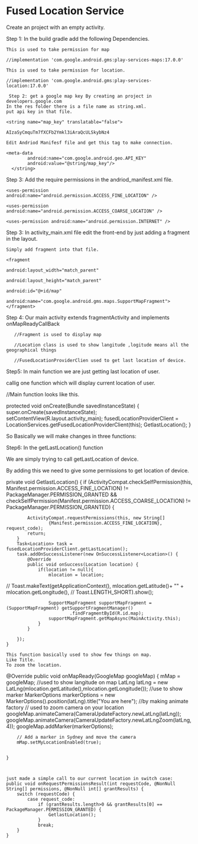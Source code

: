 # Fused Location Service
Create an project with an empty activity.

Step 1: In the build gradle add the following Dependencies.

    This is used to take permission for map
    
    //implementation 'com.google.android.gms:play-services-maps:17.0.0'
    
    This is used to take permission for location.
    
    //implementation 'com.google.android.gms:play-services-location:17.0.0'
     
     Step 2: get a google map key By creating an project in developers.google.com
    In the res folder there is a file name as string.xml.
    put api key in that file.
    
    <string name="map_key" translatable="false">
    
    AIzaSyCmquTm7fXCFb2Ymkl3iAraQcULSkybNz4

    Edit Andriod Manifesf file and get this tag to make connection.
    
    <meta-data
            android:name="com.google.android.geo.API_KEY"
            android:value="@string/map_key"/>
      </string> 
    

Step 3: Add the require permissions in the andriod_manifest.xml file.

    <uses-permission android:name="android.permission.ACCESS_FINE_LOCATION" />
    
    <uses-permission android:name="android.permission.ACCESS_COARSE_LOCATION" />
    
    <uses-permission android:name="android.permission.INTERNET" />
    
Step 3: In activity_main.xml file edit the front-end by just adding a fragment in the layout.

    Simply add fragment into that file.
    
    <fragment
    
    android:layout_width="match_parent"
    
    android:layout_height="match_parent"
    
    android:id="@+id/map"
    
    android:name="com.google.android.gms.maps.SupportMapFragment"></fragment>
       
      
 Step 4: Our main activity extends fragmentActivity and implements onMapReadyCallBack
       
       //Fragment is used to display map
       
       //Location class is used to show langitude ,logitude means all the geographical things
       
       //FusedLocationProviderClien used to get last location of device.
       
       
Step5: In main function we are just getting last location of user.

callig one function which will display current location of user.
       

//Main function looks like this.


protected void onCreate(Bundle savedInstanceState) {
        super.onCreate(savedInstanceState);
        setContentView(R.layout.activity_main);
fusedLocationProviderClient = LocationServices.getFusedLocationProviderClient(this);
GetlastLocation();
}


So Basically we will make changes in three functions:

Step6:
In the getLastLocation() function

We are simply trying to call getLastLocation of device.

By adding this we need to give some permissions 
to get location of device.


private void GetlastLocation() {
        if (ActivityCompat.checkSelfPermission(this, Manifest.permission.ACCESS_FINE_LOCATION) != PackageManager.PERMISSION_GRANTED
                && checkSelfPermission(Manifest.permission.ACCESS_COARSE_LOCATION) != PackageManager.PERMISSION_GRANTED) {

            ActivityCompat.requestPermissions(this, new String[]
                    {Manifest.permission.ACCESS_FINE_LOCATION}, request_code);
            return;
        }
        Task<Location> task = fusedLocationProviderClient.getLastLocation();
        task.addOnSuccessListener(new OnSuccessListener<Location>() {
            @Override
            public void onSuccess(Location location) {
                if(location != null){
                    mlocation = location;
//                    Toast.makeText(getApplicationContext(), mlocation.getLatitude()+ "" + mlocation.getLongitude(),
//                            Toast.LENGTH_SHORT).show();

                    SupportMapFragment supportMapFragment = (SupportMapFragment) getSupportFragmentManager()
                            .findFragmentById(R.id.map);
                    supportMapFragment.getMapAsync(MainActivity.this);
                }
            }

        });
    }
    
    This function basically used to show few things on map.
    Like Title.
    To zoom the location.
    
@Override
    public void onMapReady(GoogleMap googleMap) {
        mMap = googleMap;
        //used to show langitude on map
        LatLng latLng = new LatLng(mlocation.getLatitude(),mlocation.getLongitude());
        //use to show marker
        MarkerOptions markerOptions = new MarkerOptions().position(latLng).title("You are here");
        //by making animate factory
        // used to zoom camera on your location
        googleMap.animateCamera(CameraUpdateFactory.newLatLng(latLng));
        googleMap.animateCamera(CameraUpdateFactory.newLatLngZoom(latLng,4));
        googleMap.addMarker(markerOptions);

        // Add a marker in Sydney and move the camera
        mMap.setMyLocationEnabled(true);


    }
    
    
    
    just made a simple call to our current location in switch case:
    public void onRequestPermissionsResult(int requestCode, @NonNull String[] permissions, @NonNull int[] grantResults) {
        switch (requestCode) {
            case request_code:
                if (grantResults.length>0 && grantResults[0] == PackageManager.PERMISSION_GRANTED) {
                    GetlastLocation();
                }
                break;
        }
    }

